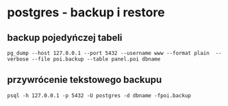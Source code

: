 # postgres - backup i restore

## backup pojedyńczej tabeli

```
pg_dump --host 127.0.0.1 --port 5432 --username www --format plain  --verbose --file poi.backup --table panel.poi dbname
```

## przywrócenie tekstowego backupu

```
psql -h 127.0.0.1 -p 5432 -U postgres -d dbname -fpoi.backup
```
